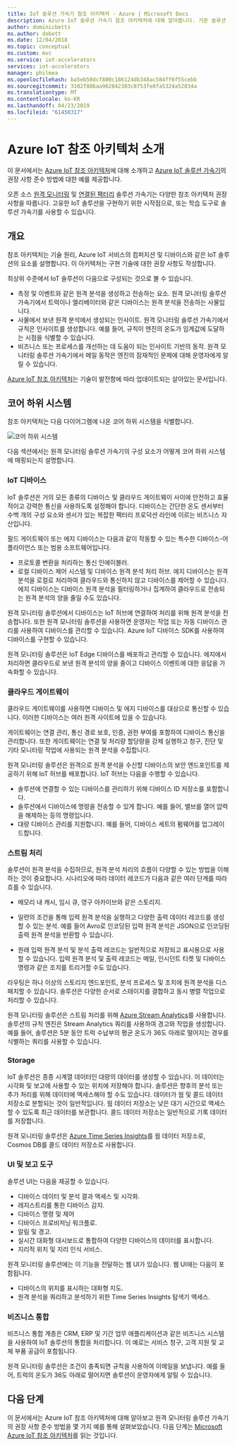 ```yaml
---
title: IoT 솔루션 가속기 참조 아키텍처 - Azure | Microsoft Docs
description: Azure IoT 솔루션 가속기 참조 아키텍처에 대해 알아봅니다. 기존 솔루션 가속기는 이 참조 아키텍처를 활용합니다. 고유의 사용자 지정 IoT 솔루션을 빌드할 때 참조 아키텍처를 사용할 수도 있습니다.
author: dominicbetts
ms.author: dobett
ms.date: 12/04/2018
ms.topic: conceptual
ms.custom: mvc
ms.service: iot-accelerators
services: iot-accelerators
manager: philmea
ms.openlocfilehash: ba5eb50dcf800c186124db348ac584ff6f55cebb
ms.sourcegitcommit: 3102f886aa962842303c8753fe8fa5324a52834a
ms.translationtype: MT
ms.contentlocale: ko-KR
ms.lasthandoff: 04/23/2019
ms.locfileid: "61450317"
---
```

# <a name="introduction-to-the-azure-iot-reference-architecture"></a>Azure IoT 참조 아키텍처 소개

이 문서에서는 [Azure IoT 참조 아키텍처](https://aka.ms/iotrefarchitecture)에 대해 소개하고 [Azure IoT 솔루션 가속기](about-iot-accelerators.md)의 권장 사항 준수 방법에 대한 예를 제공합니다.

오픈 소스 [원격 모니터링](iot-accelerators-remote-monitoring-sample-walkthrough.md) 및 [연결된 팩터리](iot-accelerators-connected-factory-sample-walkthrough.md) 솔루션 가속기는 다양한 참조 아키텍처 권장 사항을 따릅니다. 고유한 IoT 솔루션을 구현하기 위한 시작점으로, 또는 학습 도구로 솔루션 가속기를 사용할 수 있습니다.

## <a name="overview"></a>개요

참조 아키텍처는 기술 원리, Azure IoT 서비스의 컴퍼지션 및 디바이스와 같은 IoT 솔루션의 요소를 설명합니다. 이 아키텍처는 구현 기술에 대한 권장 사항도 작성합니다.

최상위 수준에서 IoT 솔루션이 다음으로 구성되는 것으로 볼 수 있습니다.

* 측정 및 이벤트와 같은 원격 분석을 생성하고 전송하는 요소. 원격 모니터링 솔루션 가속기에서 트럭이나 엘리베이터와 같은 디바이스는 원격 분석을 전송하는 사물입니다.
* 사물에서 보낸 원격 분석에서 생성되는 인사이트. 원격 모니터링 솔루션 가속기에서 규칙은 인사이트를 생성합니다. 예를 들어, 규칙이 엔진의 온도가 임계값에 도달하는 시점을 식별할 수 있습니다.
* 비즈니스 또는 프로세스를 개선하는 데 도움이 되는 인사이트 기반의 동작. 원격 모니터링 솔루션 가속기에서 메일 동작은 엔진의 잠재적인 문제에 대해 운영자에게 알릴 수 있습니다.

[Azure IoT 참조 아키텍처](https://aka.ms/iotrefarchitecture)는 기술이 발전함에 따라 업데이트되는 살아있는 문서입니다.

## <a name="core-subsystems"></a>코어 하위 시스템

참조 아키텍처는 다음 다이어그램에 나온 코어 하위 시스템을 식별합니다.

![코어 하위 시스템](media/iot-accelerators-architecture-overview/CoreSubsystems.png)

다음 섹션에서는 원격 모니터링 솔루션 가속기의 구성 요소가 어떻게 코어 하위 시스템에 매핑되는지 설명합니다.

### <a name="iot-devices"></a>IoT 디바이스

IoT 솔루션은 거의 모든 종류의 디바이스 및 클라우드 게이트웨이 사이에 안전하고 효율적이고 강력한 통신을 사용하도록 설정해야 합니다. 디바이스는 간단한 온도 센서부터 수백 개의 구성 요소와 센서가 있는 복잡한 팩터리 프로덕션 라인에 이르는 비즈니스 자산입니다.

필드 게이트웨이 또는 에지 디바이스는 다음과 같이 작동할 수 있는 특수한 디바이스-어플라이언스 또는 범용 소프트웨어입니다.

* 프로토콜 변환을 처리하는 통신 인에이블러.
* 로컬 디바이스 제어 시스템 및 디바이스 원격 분석 처리 허브. 에지 디바이스는 원격 분석을 로컬로 처리하여 클라우드와 통신하지 않고 디바이스를 제어할 수 있습니다. 에지 디바이스는 디바이스 원격 분석을 필터링하거나 집계하여 클라우드로 전송되는 원격 분석의 양을 줄일 수도 있습니다.

원격 모니터링 솔루션에서 디바이스는 IoT 허브에 연결하여 처리를 위해 원격 분석을 전송합니다. 또한 원격 모니터링 솔루션을 사용하면 운영자는 작업 또는 자동 디바이스 관리를 사용하여 디바이스를 관리할 수 있습니다. Azure IoT 디바이스 SDK를 사용하여 디바이스를 구현할 수 있습니다.

원격 모니터링 솔루션은 IoT Edge 디바이스를 배포하고 관리할 수 있습니다. 에지에서 처리하면 클라우드로 보낸 원격 분석의 양을 줄이고 디바이스 이벤트에 대한 응답을 가속화할 수 있습니다.

### <a name="cloud-gateway"></a>클라우드 게이트웨이

클라우드 게이트웨이를 사용하면 디바이스 및 에지 디바이스를 대상으로 통신할 수 있습니다. 이러한 디바이스는 여러 원격 사이트에 있을 수 있습니다.

게이트웨이는 연결 관리, 통신 경로 보호, 인증, 권한 부여를 포함하여 디바이스 통신을 관리합니다. 또한 게이트웨이는 연결 및 처리량 할당량을 강제 실행하고 청구, 진단 및 기타 모니터링 작업에 사용되는 원격 분석을 수집합니다.

원격 모니터링 솔루션은 원격으로 원격 분석을 수신할 디바이스의 보안 엔드포인트를 제공하기 위해 IoT 허브를 배포합니다. IoT 허브는 다음을 수행할 수 있습니다.

* 솔루션에 연결할 수 있는 디바이스를 관리하기 위해 디바이스 ID 저장소를 포함합니다.
* 솔루션에서 디바이스에 명령을 전송할 수 있게 합니다. 예를 들어, 밸브를 열어 압력을 해제하는 등의 명령입니다.
* 대량 디바이스 관리를 지원합니다. 예를 들어, 디바이스 세트의 펌웨어를 업그레이드합니다.

### <a name="stream-processing"></a>스트림 처리

솔루션이 원격 분석을 수집하므로, 원격 분석 처리의 흐름이 다양할 수 있는 방법을 이해하는 것이 중요합니다. 시나리오에 따라 데이터 레코드가 다음과 같은 여러 단계를 따라 흐를 수 있습니다.

* 메모리 내 캐시, 임시 큐, 영구 아카이브와 같은 스토리지.

* 일련의 조건을 통해 입력 원격 분석을 실행하고 다양한 출력 데이터 레코드를 생성할 수 있는 분석. 예를 들어 Avro로 인코딩된 입력 원격 분석은 JSON으로 인코딩된 출력 원격 분석을 반환할 수 있습니다.

* 원래 입력 원격 분석 및 분석 출력 레코드는 일반적으로 저장되고 표시용으로 사용할 수 있습니다. 입력 원격 분석 및 출력 레코드는 메일, 인시던트 티켓 및 디바이스 명령과 같은 조치를 트리거할 수도 있습니다.

라우팅은 하나 이상의 스토리지 엔드포인트, 분석 프로세스 및 조치에 원격 분석을 디스패치할 수 있습니다. 솔루션은 다양한 순서로 스테이지를 결합하고 동시 병렬 작업으로 처리할 수 있습니다.

원격 모니터링 솔루션은 스트림 처리를 위해 [Azure Stream Analytics](/azure/stream-analytics/)를 사용합니다. 솔루션의 규칙 엔진은 Stream Analytics 쿼리를 사용하여 경고와 작업을 생성합니다. 예를 들어, 솔루션은 5분 동안 트럭 수납부의 평균 온도가 36도 아래로 떨어지는 경우를 식별하는 쿼리를 사용할 수 있습니다.

### <a name="storage"></a>Storage

IoT 솔루션은 종종 시계열 데이터인 대량의 데이터를 생성할 수 있습니다. 이 데이터는 시각화 및 보고에 사용할 수 있는 위치에 저장해야 합니다. 솔루션은 향후의 분석 또는 추가 처리를 위해 데이터에 액세스해야 할 수도 있습니다. 데이터가 웜 및 콜드 데이터 저장소로 분할되는 것이 일반적입니다. 웜 데이터 저장소는 낮은 대기 시간으로 액세스할 수 있도록 최근 데이터를 보관합니다. 콜드 데이터 저장소는 일반적으로 기록 데이터를 저장합니다.

원격 모니터링 솔루션은 [Azure Time Series Insights](/azure/time-series-insights/)를 웜 데이터 저장소로, Cosmos DB를 콜드 데이터 저장소로 사용합니다.

### <a name="ui-and-reporting-tools"></a>UI 및 보고 도구

솔루션 UI는 다음을 제공할 수 있습니다.

* 디바이스 데이터 및 분석 결과 액세스 및 시각화.
* 레지스트리를 통한 디바이스 감지.
* 디바이스 명령 및 제어
* 디바이스 프로비저닝 워크플로.
* 알림 및 경고.
* 실시간 대화형 대시보드로 통합하여 다양한 디바이스의 데이터를 표시합니다.  
* 지리적 위치 및 지리 인식 서비스.

원격 모니터링 솔루션에는 이 기능을 전달하는 웹 UI가 있습니다. 웹 UI에는 다음이 포함됩니다.

* 디바이스의 위치를 표시하는 대화형 지도.
* 원격 분석을 쿼리하고 분석하기 위한 Time Series Insights 탐색기 액세스.

### <a name="business-integration"></a>비즈니스 통합

비즈니스 통합 계층은 CRM, ERP 및 기간 업무 애플리케이션과 같은 비즈니스 시스템을 사용하여 IoT 솔루션의 통합을 처리합니다. 이 예로는 서비스 청구, 고객 지원 및 교체 부품 공급이 포함됩니다.

원격 모니터링 솔루션은 조건이 충족되면 규칙을 사용하여 이메일을 보냅니다. 예를 들어, 트럭의 온도가 36도 아래로 떨어지면 솔루션이 운영자에게 알릴 수 있습니다.

## <a name="next-steps"></a>다음 단계

이 문서에서는 Azure IoT 참조 아키텍처에 대해 알아보고 원격 모니터링 솔루션 가속기의 권장 사항 준수 방법을 몇 가지 예를 통해 살펴보았습니다. 다음 단계는 [Microsoft Azure IoT 참조 아키텍처](https://aka.ms/iotrefarchitecture)를 읽는 것입니다.